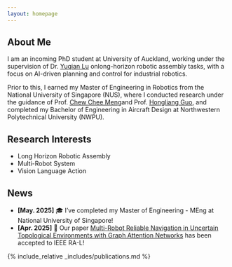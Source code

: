 ```yaml
---
layout: homepage
---
```


## About Me

I am an incoming PhD student at University of Auckland, working under the supervision of ​Dr. [Yuqian Lu](https://uoa-iai.github.io/authors/yuqian-lu/)​ on ​long-horizon robotic assembly tasks, with a focus on AI-driven planning and control for industrial robotics. 

Prior to this, I earned my ​Master of Engineering in Robotics​ from the National University of Singapore (NUS), where I conducted research under the guidance of ​Prof. [Chew Chee Meng](https://sites.google.com/site/cmchewhome/home)​ and ​Prof. [Hongliang Guo](https://scholar.google.com.sg/citations?user=vR9kUw8AAAAJ&hl=en), and completed my ​Bachelor of Engineering in Aircraft Design​ at Northwestern Polytechnical University (NWPU).

## Research Interests

- Long Horizon Robotic Assembly
- Multi-Robot System
- Vision Language Action

## News
- **[May. 2025]** 🎓 I’ve completed my Master of Engineering - MEng at National University of Singapore! 
- **[Apr. 2025]** 🎉 Our paper [Multi-Robot Reliable Navigation in Uncertain Topological Environments with Graph Attention Networks](https://ieeexplore.ieee.org/document/10948339
) has been accepted to IEEE RA-L!


{% include_relative _includes/publications.md %}

